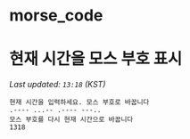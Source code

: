 # morse_code
# 현재 시간을 모스 부호 표시
<!-- MORSE_TIME_START -->
_Last updated: `13:18` (KST)_

```
현재 시간을 입력하세요. 모스 부호로 바꿉니다
.---- ...-- .---- ---..
모스 부호를 다시 현재 시간으로 바꿉니다
1318
```
<!-- MORSE_TIME_END -->
